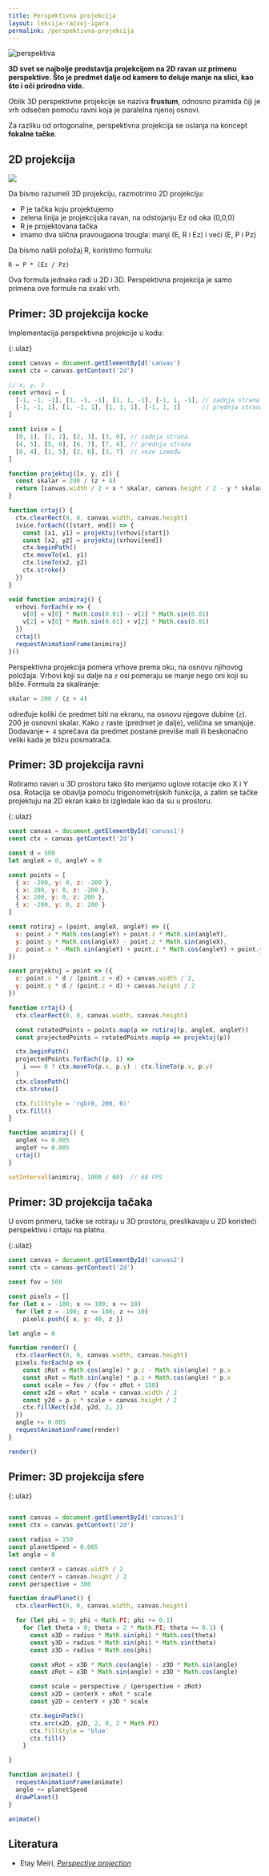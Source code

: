 ```yaml
---
title: Perspektivna projekcija
layout: lekcija-razvoj-igara
permalink: /perspektivna-projekcija
---
```


![perspektiva](/images/razvoj-igara/perspektiva.png)

<!-- ![](/images/razvoj-igara/ViewFrustum.svg) -->

**3D svet se najbolje predstavlja projekcijom na 2D ravan uz primenu perspektive. Što je predmet dalje od kamere to deluje manje na slici, kao što i oči prirodno vide.**

Oblik 3D perspektivne projekcije se naziva **frustum**, odnosno piramida čiji je vrh odsečen pomoću ravni koja je paralelna njenoj osnovi.

Za razliku od ortogonalne, perspektivna projekcija se oslanja na koncept **fokalne tačke**. 

<!-- ## Matrica projekcije

Najjednostavnija matrica perspektivne projekcije:

```
[ 1  0  0  0
  0  1  0  0
  0  0  1  0
  0  0 -1  0 ]
``` -->

## 2D projekcija

![](/images/razvoj-igara/PerspDiagram.svg)

Da bismo razumeli 3D projekciju, razmotrimo 2D projekciju:

- P je tačka koju projektujemo 
- zelena linija je projekcijska ravan, na odstojanju Ez od oka (0,0,0)
- R je projektovana tačka
- imamo dva slična pravougaona trougla: manji (E, R i Ez) i veći (E, P i Pz) 

Da bismo našli položaj R, koristimo formulu:

```
R = P * (Ez / Pz)
```

Ova formula jednako radi u 2D i 3D. Perspektivna projekcija je samo primena ove formule na svaki vrh.

## Primer: 3D projekcija kocke

Implementacija perspektivna projekcije u kodu:

{:.ulaz}
```js
const canvas = document.getElementById('canvas')
const ctx = canvas.getContext('2d')

// x, y, z
const vrhovi = [
  [-1, -1, -1], [1, -1, -1], [1, 1, -1], [-1, 1, -1], // zadnja strana
  [-1, -1, 1], [1, -1, 1], [1, 1, 1], [-1, 1, 1]      // prednja strana
]

const ivice = [
  [0, 1], [1, 2], [2, 3], [3, 0], // zadnja strana
  [4, 5], [5, 6], [6, 7], [7, 4], // prednja strana
  [0, 4], [1, 5], [2, 6], [3, 7]  // veze između
]

function projektuj([x, y, z]) {
  const skalar = 200 / (z + 4)
  return [canvas.width / 2 + x * skalar, canvas.height / 2 - y * skalar]
}

function crtaj() {
  ctx.clearRect(0, 0, canvas.width, canvas.height)
  ivice.forEach(([start, end]) => {
    const [x1, y1] = projektuj(vrhovi[start])
    const [x2, y2] = projektuj(vrhovi[end])
    ctx.beginPath()
    ctx.moveTo(x1, y1)
    ctx.lineTo(x2, y2)
    ctx.stroke()
  })
}

void function animiraj() {
  vrhovi.forEach(v => {
    v[0] = v[0] * Math.cos(0.01) - v[2] * Math.sin(0.01)
    v[2] = v[0] * Math.sin(0.01) + v[2] * Math.cos(0.01)
  })
  crtaj()
  requestAnimationFrame(animiraj)
}()
```

Perspektivna projekcija pomera vrhove prema oku, na osnovu njihovog položaja. Vrhovi koji su dalje na `z` osi pomeraju se manje nego oni koji su bliže. Formula za skaliranje:

```js
skalar = 200 / (z + 4) 
```

određuje koliki će predmet biti na ekranu, na osnovu njegove dubine (`z`). 200 je osnovni skalar. Kako `z` raste (predmet je dalje), veličina se smanjuje. Dodavanje `+ 4` sprečava da predmet postane previše mali ili beskonačno veliki kada je blizu posmatrača.

## Primer: 3D projekcija ravni

Rotiramo ravan u 3D prostoru tako što menjamo uglove rotacije oko X i Y osa. Rotacija se obavlja pomoću trigonometrijskih funkcija, a zatim se tačke projektuju na 2D ekran kako bi izgledale kao da su u prostoru. 

{:.ulaz}
```js
const canvas = document.getElementById('canvas1')
const ctx = canvas.getContext('2d')

const d = 500
let angleX = 0, angleY = 0

const points = [
  { x: -200, y: 0, z: -200 },
  { x: 200, y: 0, z: -200 },
  { x: 200, y: 0, z: 200 },
  { x: -200, y: 0, z: 200 }
]

const rotiraj = (point, angleX, angleY) => ({
  x: point.x * Math.cos(angleY) + point.z * Math.sin(angleY),
  y: point.y * Math.cos(angleX) - point.z * Math.sin(angleX),
  z: point.x * -Math.sin(angleY) + point.z * Math.cos(angleY) + point.y * Math.sin(angleX)
})

const projektuj = point => ({
  x: point.x * d / (point.z + d) + canvas.width / 2,
  y: point.y * d / (point.z + d) + canvas.height / 2
})

function crtaj() {
  ctx.clearRect(0, 0, canvas.width, canvas.height)

  const rotatedPoints = points.map(p => rotiraj(p, angleX, angleY))
  const projectedPoints = rotatedPoints.map(p => projektuj(p))

  ctx.beginPath()
  projectedPoints.forEach((p, i) =>
    i === 0 ? ctx.moveTo(p.x, p.y) : ctx.lineTo(p.x, p.y)
  )
  ctx.closePath()
  ctx.stroke()

  ctx.fillStyle = 'rgb(0, 200, 0)'
  ctx.fill()
}

function animiraj() {
  angleX += 0.005
  angleY += 0.005
  crtaj()
}

setInterval(animiraj, 1000 / 60)  // 60 FPS
```

## Primer: 3D projekcija tačaka

U ovom primeru, tačke se rotiraju u 3D prostoru, preslikavaju u 2D koristeći perspektivu i crtaju na platnu. 

{:.ulaz}
```js
const canvas = document.getElementById('canvas2')
const ctx = canvas.getContext('2d')

const fov = 500

const pixels = []
for (let x = -100; x <= 100; x += 10)
  for (let z = -100; z <= 100; z += 10)
    pixels.push({ x, y: 40, z })

let angle = 0

function render() {
  ctx.clearRect(0, 0, canvas.width, canvas.height)
  pixels.forEach(p => {
    const zRot = Math.cos(angle) * p.z - Math.sin(angle) * p.x
    const xRot = Math.sin(angle) * p.z + Math.cos(angle) * p.x
    const scale = fov / (fov + zRot + 150)
    const x2d = xRot * scale + canvas.width / 2
    const y2d = p.y * scale + canvas.height / 2
    ctx.fillRect(x2d, y2d, 2, 2)
  })
  angle += 0.005
  requestAnimationFrame(render)
}

render()
```

## Primer: 3D projekcija sfere

{:.ulaz}
```js

const canvas = document.getElementById('canvas3')
const ctx = canvas.getContext('2d')

const radius = 150
const planetSpeed = 0.005
let angle = 0

const centerX = canvas.width / 2
const centerY = canvas.height / 2
const perspective = 300

function drawPlanet() {
  ctx.clearRect(0, 0, canvas.width, canvas.height)

  for (let phi = 0; phi < Math.PI; phi += 0.1)
    for (let theta = 0; theta < 2 * Math.PI; theta += 0.1) {
      const x3D = radius * Math.sin(phi) * Math.cos(theta)
      const y3D = radius * Math.sin(phi) * Math.sin(theta)
      const z3D = radius * Math.cos(phi)

      const xRot = x3D * Math.cos(angle) - z3D * Math.sin(angle)
      const zRot = x3D * Math.sin(angle) + z3D * Math.cos(angle)

      const scale = perspective / (perspective + zRot)
      const x2D = centerX + xRot * scale
      const y2D = centerY + y3D * scale

      ctx.beginPath()
      ctx.arc(x2D, y2D, 2, 0, 2 * Math.PI)
      ctx.fillStyle = 'blue'
      ctx.fill()
    }

}

function animate() {
  requestAnimationFrame(animate)
  angle += planetSpeed
  drawPlanet()
}

animate()
```

## Literatura

- Etay Meiri, [*Perspective projection*](https://ogldev.org/www/tutorial12/tutorial12.html)